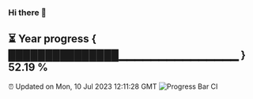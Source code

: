 ### Hi there 👋
⏳ Year progress { ███████████████▁▁▁▁▁▁▁▁▁▁▁▁▁▁▁ } 52.19 %
---
⏰ Updated on Mon, 10 Jul 2023 12:11:28 GMT
![Progress Bar CI](https://github.com/Moyi321/Moyi321/workflows/Progress%20Bar%20CI/badge.svg)
